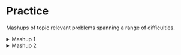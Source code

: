 # Practice
Mashups of topic relevant problems spanning a range of difficulties.

<details>
<summary>Mashup 1</summary>
<ul>
    <li><a href="https://codeforces.com/gym/103029/problem/B">CF 103029 B</a></li>
    <li><a href="https://codeforces.com/gym/102397/problem/J">CF 102397 J</a></li>
    <li><a href="https://codeforces.com/gym/102767/problem/A">CF 102767 A</a></li>
    <li><a href="https://codeforces.com/gym/102680/problem/D">CF 102680 D</a></li>
    <li><a href="https://codeforces.com/gym/102697/problem/159">CF 102697 159</a></li>
    <li><a href="https://codeforces.com/gym/102767/problem/B">CF 102767 B</a></li>
    <li><a href="https://codeforces.com/gym/102767/problem/D">CF 102767 D</a></li>
    <li><a href="https://codeforces.com/gym/102767/problem/C">CF 102767 C</a></li>
    <li><a href="https://codeforces.com/gym/102767/problem/E">CF 102767 E</a></li>
    <li><a href="https://codeforces.com/gym/102767/problem/F">CF 102767 F</a></li>
</ul>
</details>

<details>
<summary>Mashup 2</summary>
<ul>
    <li><a href="https://codeforces.com/contest/749/problem/A">Codeforces 749 A</a></li>
    <li><a href="https://codeforces.com/contest/630/problem/J">Codeforces 630 J</a></li>
    <li><a href="https://codeforces.com/contest/271/problem/B">Codeforces 271 B</a></li>
    <li><a href="https://codeforces.com/contest/1303/problem/B">Codeforces 1303 A</a></li>
    <li><a href="https://codeforces.com/contest/1332/problem/B">Codeforces 1332 B</a></li>
    <li><a href="https://codeforces.com/contest/757/problem/B">Codeforces 757 B</a></li>
    <li><a href="https://codeforces.com/contest/630/problem/K">Codeforces 630 K</a></li>
    <li><a href="https://codeforces.com/contest/742/problem/B">Codeforces 742 B</a></li>
    <li><a href="https://codeforces.com/contest/476/problem/D">Codeforces 476 D</a></li>
    <li><a href="https://codeforces.com/contest/1247/problem/D">Codeforces 1247 D</a></li>
</ul>
</details>

